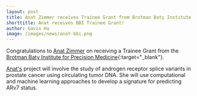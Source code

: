 ```yaml
---
layout: post
title: Anat Zimmer receives Trainee Grant from Brotman Baty Institute  
shorttitle: Anat receives BBI Trainee Grant!
author: Gavin Ha
image: /images/news/anat-bbi.png
---
```


Congratulations to [Anat Zimmer](/people/postdoc/Anat-Zimmer/) on receiving a Trainee Grant from the [Brotman Baty Institute for Precision Medicine](https://brotmanbaty.org/){:target="_blank"}. 

[Anat's](/people/postdoc/Anat-Zimmer/) project will involve the study of androgen receptor splice variants in prostate cancer using circulating tumor DNA. She will use computational and machine learning approaches to develop a signature for predicting ARv7 status.  
